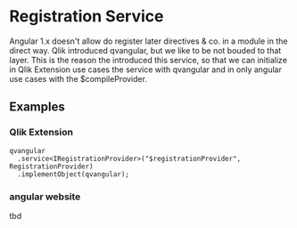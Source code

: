 # Registration Service

Angular 1.x doesn't allow do register later directives & co. in a module in the direct way.
Qlik introduced qvangular, but we like to be not bouded to that layer.
This is the reason the introduced this service, so that we can initialize in Qlik Extension
use cases the service with qvangular and in only angular use cases with the $compileProvider.

## Examples

### Qlik Extension

```
qvangular
  .service<IRegistrationProvider>("$registrationProvider", RegistrationProvider)
  .implementObject(qvangular);
```

### angular website

tbd

